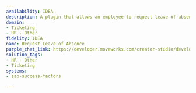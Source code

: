 ```yaml
---
availability: IDEA
description: A plugin that allows an employee to request leave of absence.
domain:
- Ticketing
- HR - Other
fidelity: IDEA
name: Request Leave of Absence
purple_chat_link: https://developer.moveworks.com/creator-studio/developer-tools/purple-chat/?conversation=%7B%22startTimestamp%22%3A%2211%3A43%2BAM%22%2C%22messages%22%3A%5B%7B%22parts%22%3A%5B%7B%22richText%22%3A%22Hey+Copilot%2C+I+need+to+request+a+leave+of+absence.%22%7D%5D%2C%22role%22%3A%22user%22%7D%2C%7B%22parts%22%3A%5B%7B%22richText%22%3A%22Hi+%5BUser+Name%5D%21+I+can+help+you+with+that.+Let%27s+get+started+with+your+leave+request.+Can+you+please+provide+the+type+of+leave+you+wish+to+request%3F%22%7D%5D%2C%22role%22%3A%22assistant%22%7D%2C%7B%22parts%22%3A%5B%7B%22richText%22%3A%22I+would+like+to+request+sick+leave.%22%7D%5D%2C%22role%22%3A%22user%22%7D%2C%7B%22parts%22%3A%5B%7B%22richText%22%3A%22Got+it.+For+how+many+days+or+what+dates+do+you+need+the+leave%3F%22%7D%5D%2C%22role%22%3A%22assistant%22%7D%2C%7B%22parts%22%3A%5B%7B%22richText%22%3A%22I+need+the+leave+from+November+10%2C+2023+to+November+15%2C+2023.%22%7D%5D%2C%22role%22%3A%22user%22%7D%2C%7B%22parts%22%3A%5B%7B%22richText%22%3A%22Understood.+So+you+need+sick+leave+from+November+10%2C+2023+to+November+15%2C+2023.+Please+provide+a+reason+or+any+additional+information+you%27d+like+to+include.%22%7D%5D%2C%22role%22%3A%22assistant%22%7D%2C%7B%22parts%22%3A%5B%7B%22richText%22%3A%22I+have+a+scheduled+medical+procedure+and+need+time+to+recover.%22%7D%5D%2C%22role%22%3A%22user%22%7D%2C%7B%22parts%22%3A%5B%7B%22richText%22%3A%22Thank+you.+Here+is+your+leave+request+summary%3A%22%7D%2C%7B%22apiBlock%22%3A%7B%22code%22%3A%22%7B%5Cn%5C%22Leave+Type%5C%22%3A+%5C%22Sick+Leave%5C%22%2C%5Cn%5C%22Start+Date%5C%22%3A+%5C%22November+10%2C+2023%5C%22%2C%5Cn%5C%22End+Date%5C%22%3A+%5C%22November+15%2C+2023%5C%22%2C%5Cn%5C%22Reason%5C%22%3A+%5C%22Scheduled+medical+procedure+and+recovery+time%5C%22%5Cn%7D%22%2C%22caption%22%3A%22Requesting+leave+of+absence...%22%2C%22connectorName%22%3A%22sap-success-factors%22%2C%22title%22%3A%22Leave+of+Absence%22%7D%7D%2C%7B%22buttons%22%3A%5B%7B%22buttonText%22%3A%22Submit%22%2C%22style%22%3A%22filled%22%7D%2C%7B%22buttonText%22%3A%22Edit+Details%22%2C%22style%22%3A%22outlined%22%7D%2C%7B%22buttonText%22%3A%22Cancel%22%2C%22style%22%3A%22outlined%22%7D%5D%7D%5D%2C%22role%22%3A%22assistant%22%7D%2C%7B%22parts%22%3A%5B%7B%22richText%22%3A%22Yes%2C+please+submit+it.%22%7D%5D%2C%22role%22%3A%22user%22%7D%2C%7B%22parts%22%3A%5B%7B%22reasoningSteps%22%3A%5B%7B%22richText%22%3A%22%3Cp%3E%3Cem%3ESubmitting+your+request....%3C%2Fem%3E%3C%2Fp%3E%22%2C%22status%22%3A%22pending%22%7D%5D%7D%2C%7B%22richText%22%3A%22Your+leave+request+has+been+successfully+submitted.+You+will+receive+a+confirmation+email+shortly.%22%7D%2C%7B%22richText%22%3A%22Is+there+anything+else+I+can+help+you+with%3F%22%7D%5D%2C%22role%22%3A%22assistant%22%7D%2C%7B%22parts%22%3A%5B%7B%22richText%22%3A%22That%27s+all+for+now%2C+thank+you%21%22%7D%5D%2C%22role%22%3A%22user%22%7D%2C%7B%22parts%22%3A%5B%7B%22richText%22%3A%22%3Cp%3EYou%27re+welcome%21+Have+a+great+day%21%3C%2Fp%3E%22%7D%5D%2C%22role%22%3A%22assistant%22%7D%5D%7D
solution_tags:
- HR - Other
- Ticketing
systems:
- sap-success-factors

---
```

